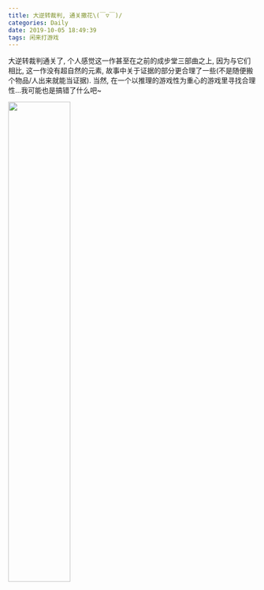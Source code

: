 ```yaml
---
title: 大逆转裁判, 通关撒花\(￣▽￣)/
categories: Daily
date: 2019-10-05 18:49:39
tags: 闲来打游戏
---
```


大逆转裁判通关了, 个人感觉这一作甚至在之前的成步堂三部曲之上, 因为与它们相比, 这一作没有超自然的元素, 故事中关于证据的部分更合理了一些(不是随便搬个物品/人出来就能当证据). 当然, 在一个以推理的游戏性为重心的游戏里寻找合理性...我可能也是搞错了什么吧~

<img src="https://gss1.bdstatic.com/-vo3dSag_xI4khGkpoWK1HF6hhy/baike/c0%3Dbaike220%2C5%2C5%2C220%2C73/sign=60bda97249166d222c7a1dc6274a6292/c8ea15ce36d3d5398346217a3087e950352ab00b.jpg" width="50%" height="50%">

<!-- 摘要部分 -->
<!-- more -->
